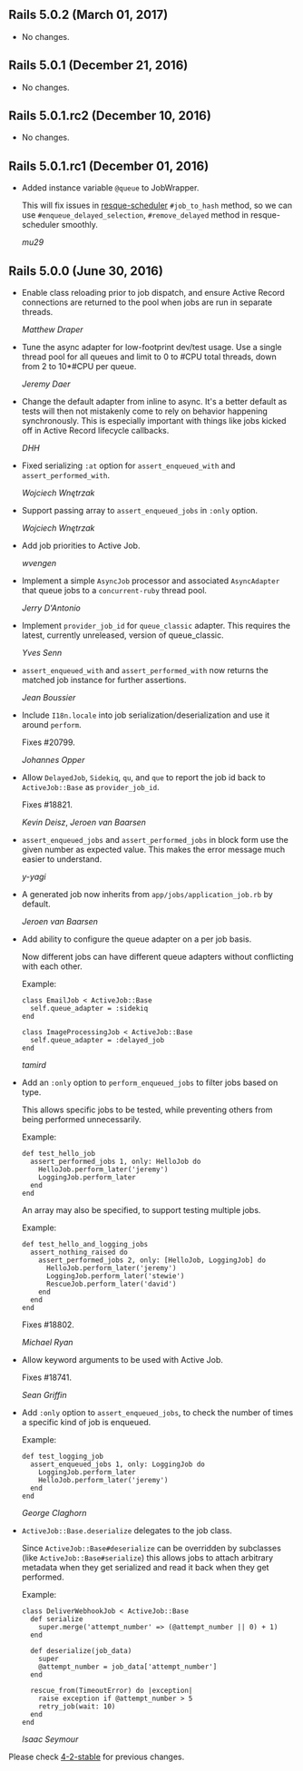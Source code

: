 ## Rails 5.0.2 (March 01, 2017) ##

*   No changes.


## Rails 5.0.1 (December 21, 2016) ##

*   No changes.


## Rails 5.0.1.rc2 (December 10, 2016) ##

*   No changes.


## Rails 5.0.1.rc1 (December 01, 2016) ##

*   Added instance variable `@queue` to JobWrapper.

    This will fix issues in [resque-scheduler](https://github.com/resque/resque-scheduler) `#job_to_hash` method,
    so we can use `#enqueue_delayed_selection`, `#remove_delayed` method in resque-scheduler smoothly.

    *mu29*


## Rails 5.0.0 (June 30, 2016) ##

*   Enable class reloading prior to job dispatch, and ensure Active Record
    connections are returned to the pool when jobs are run in separate threads.

    *Matthew Draper*

*   Tune the async adapter for low-footprint dev/test usage. Use a single
    thread pool for all queues and limit to 0 to #CPU total threads, down from
    2 to 10*#CPU per queue.

    *Jeremy Daer*

*   Change the default adapter from inline to async. It's a better default as tests will then not mistakenly
    come to rely on behavior happening synchronously. This is especially important with things like jobs kicked off
    in Active Record lifecycle callbacks.

    *DHH*

*   Fixed serializing `:at` option for `assert_enqueued_with`
    and `assert_performed_with`.

    *Wojciech Wnętrzak*

*   Support passing array to `assert_enqueued_jobs` in `:only` option.

    *Wojciech Wnętrzak*

*   Add job priorities to Active Job.

    *wvengen*

*   Implement a simple `AsyncJob` processor and associated `AsyncAdapter` that
    queue jobs to a `concurrent-ruby` thread pool.

    *Jerry D'Antonio*

*   Implement `provider_job_id` for `queue_classic` adapter. This requires the
    latest, currently unreleased, version of queue_classic.

    *Yves Senn*

*   `assert_enqueued_with` and `assert_performed_with` now returns the matched
    job instance for further assertions.

    *Jean Boussier*

*   Include `I18n.locale` into job serialization/deserialization and use it around
    `perform`.

    Fixes #20799.

    *Johannes Opper*

*   Allow `DelayedJob`, `Sidekiq`, `qu`, and `que` to report the job id back to
    `ActiveJob::Base` as `provider_job_id`.

    Fixes #18821.

    *Kevin Deisz*, *Jeroen van Baarsen*

*   `assert_enqueued_jobs` and `assert_performed_jobs` in block form use the
    given number as expected value. This makes the error message much easier to
    understand.

    *y-yagi*

*   A generated job now inherits from `app/jobs/application_job.rb` by default.

    *Jeroen van Baarsen*

*   Add ability to configure the queue adapter on a per job basis.

    Now different jobs can have different queue adapters without conflicting with
    each other.

    Example:

        class EmailJob < ActiveJob::Base
          self.queue_adapter = :sidekiq
        end

        class ImageProcessingJob < ActiveJob::Base
          self.queue_adapter = :delayed_job
        end

    *tamird*

*   Add an `:only` option to `perform_enqueued_jobs` to filter jobs based on
    type.

    This allows specific jobs to be tested, while preventing others from
    being performed unnecessarily.

    Example:

        def test_hello_job
          assert_performed_jobs 1, only: HelloJob do
            HelloJob.perform_later('jeremy')
            LoggingJob.perform_later
          end
        end

    An array may also be specified, to support testing multiple jobs.

    Example:

        def test_hello_and_logging_jobs
          assert_nothing_raised do
            assert_performed_jobs 2, only: [HelloJob, LoggingJob] do
              HelloJob.perform_later('jeremy')
              LoggingJob.perform_later('stewie')
              RescueJob.perform_later('david')
            end
          end
        end

    Fixes #18802.

    *Michael Ryan*

*   Allow keyword arguments to be used with Active Job.

    Fixes #18741.

    *Sean Griffin*

*   Add `:only` option to `assert_enqueued_jobs`, to check the number of times
    a specific kind of job is enqueued.

    Example:

        def test_logging_job
          assert_enqueued_jobs 1, only: LoggingJob do
            LoggingJob.perform_later
            HelloJob.perform_later('jeremy')
          end
        end

    *George Claghorn*

*   `ActiveJob::Base.deserialize` delegates to the job class.

    Since `ActiveJob::Base#deserialize` can be overridden by subclasses (like
    `ActiveJob::Base#serialize`) this allows jobs to attach arbitrary metadata
    when they get serialized and read it back when they get performed.

    Example:

        class DeliverWebhookJob < ActiveJob::Base
          def serialize
            super.merge('attempt_number' => (@attempt_number || 0) + 1)
          end

          def deserialize(job_data)
            super
            @attempt_number = job_data['attempt_number']
          end

          rescue_from(TimeoutError) do |exception|
            raise exception if @attempt_number > 5
            retry_job(wait: 10)
          end
        end

    *Isaac Seymour*

Please check [4-2-stable](https://github.com/rails/rails/blob/4-2-stable/activejob/CHANGELOG.md) for previous changes.
